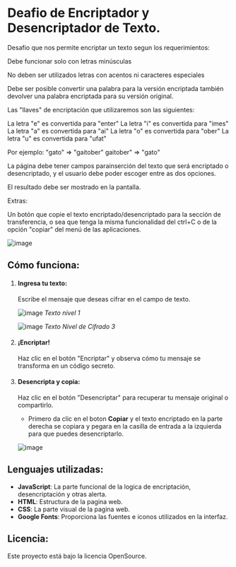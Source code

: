 # Deafio de Encriptador y Desencriptador de Texto.


Desafio que nos permite encriptar un texto segun los requerimientos: 

Debe funcionar solo con letras minúsculas

No deben ser utilizados letras con acentos ni caracteres especiales

Debe ser posible convertir una palabra para la versión encriptada también devolver una palabra encriptada para su versión original.

Las "llaves" de encriptación que utilizaremos son las siguientes:

La letra "e" es convertida para "enter"
La letra "i" es convertida para "imes"
La letra "a" es convertida para "ai"
La letra "o" es convertida para "ober"
La letra "u" es convertida para "ufat"


Por ejemplo:
"gato" => "gaitober"
gaitober" => "gato"

La página debe tener campos parainserción del texto que será encriptado o desencriptado, y el usuario debe poder escoger entre as dos opciones.

El resultado debe ser mostrado en la pantalla.

Extras:

Un botón que copie el texto encriptado/desencriptado para la sección de transferencia, o sea que tenga la misma funcionalidad del ctrl+C o de la opción "copiar" del menú de las aplicaciones.

![image](https://github.com/user-attachments/assets/95b61690-6fb3-4333-9f21-518a314cf6ce)


## Cómo funciona:

1. #### Ingresa tu texto:
   Escribe el mensaje que deseas cifrar en el campo de texto.
   
   ![image](https://github.com/user-attachments/assets/f597bba6-1c6e-44ab-8521-b2aa26f03844)
   _Texto nivel 1_

   
   ![image](https://github.com/user-attachments/assets/c356f331-539b-4adf-a3c1-a22957ed35ea)
   _Texto Nivel de Cifrado 3_
   
2. #### ¡Encriptar!
   Haz clic en el botón "Encriptar" y observa cómo tu mensaje se transforma en un código secreto.

 
3. #### Desencripta y copia:
   Haz clic en el botón "Desencriptar" para recuperar tu mensaje original o compartirlo.
   
   - Primero da clic en el boton **Copiar** y el texto encriptado en la parte derecha se copiara y pegara en la casilla de entrada a la izquierda para que puedes desencriptarlo.
     
   ![image](https://github.com/user-attachments/assets/cdbd0c49-0c15-4856-8db3-e7723d777ac2)
   

## Lenguajes utilizadas:

- **JavaScript**: La parte funcional de la logica de encriptación, desencriptación y otras alerta.
- **HTML**: Estructura de la pagina web.
- **CSS**: La parte visual de la pagina web.
- **Google Fonts**: Proporciona las fuentes e iconos utilizados en la interfaz.

## Licencia:

Este proyecto está bajo la licencia OpenSource.
